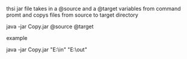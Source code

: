 thsi jar file takes in a @source and a @target variables from command promt and copys files from source to target directory

java -jar Copy.jar @source @target

example

java -jar Copy.jar "E:\in" "E:\out"
